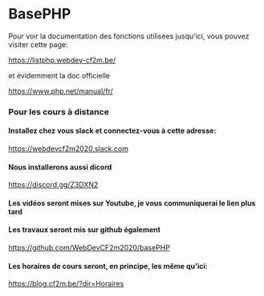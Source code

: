 # BasePHP
Pour voir la documentation des fonctions utilisées jusqu'ici, vous pouvez visiter cette page:

https://listphp.webdev-cf2m.be/

et évidemment la doc officielle

https://www.php.net/manual/fr/

### Pour les cours à distance

#### Installez chez vous slack et connectez-vous à cette adresse:

https://webdevcf2m2020.slack.com

#### Nous installerons aussi dicord

https://discord.gg/Z3DXN2

#### Les vidéos seront mises sur Youtube, je vous communiquerai le lien plus tard

#### Les travaux seront mis sur github également

https://github.com/WebDevCF2m2020/basePHP

#### Les horaires de cours seront, en principe, les même qu'ici:

https://blog.cf2m.be/?dir=Horaires